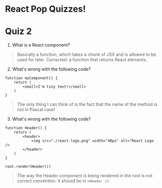 # React Pop Quizzes!

# Quiz 2

1. What is a React component?
> Basically a function, which takes a chunk of JSX and is allowed to be used for later.
>Corrected: a function that returns React elements.

2. What's wrong with the following code?
```
function myComponent() {
    return (
        <small>I'm tiny text!</small>
    )
}
```
> The only thing I can think of is the fact that the name of the method is not in Pascal case!


3. What's wrong with the following code?
```
function Header() {
    return (
        <header>
            <img src="./react-logo.png" width="40px" alt="React Logo />
        </header>
    )
}

root.render(Header())
```
> The way the Header component is being rendered in the root is not correct convention.
It should be in `<Header />`
